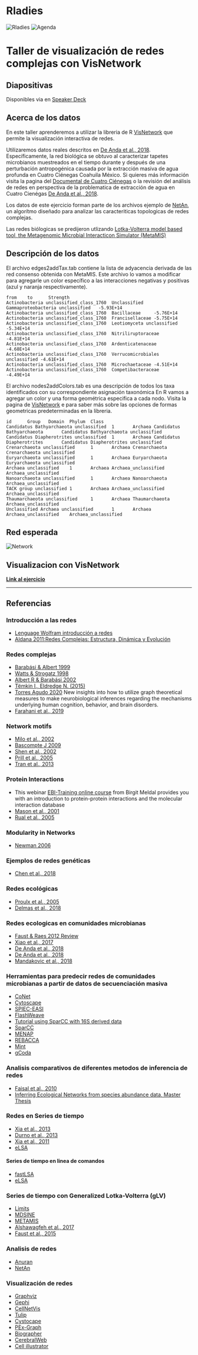 # Rladies

![Rladies](./rladiespic.jpg)
![Agenda](./agenda.png)


# Taller de visualización de redes complejas con VisNetwork

## Diapositivas

Disponibles via en [Speaker Deck](https://speakerdeck.com/valeriedeanda/que-son-las-redes-complejas-y-como-visualizarlas-con-visnetwork)


## Acerca de los datos

En este taller aprenderemos a utilizar la libreria de R [VisNetwork](https://datastorm-open.github.io/visNetwork/) que permite la visualización interactiva de redes. 

Utilizaremos datos reales descritos en [De Anda et al., 2018](https://www.frontiersin.org/article/10.3389/fmicb.2018.02606/full). Específicamente, la red biológica se obtuvo al caracterizar tapetes microbianos muestreados en el tiempo durante y después de una perturbación antropogénica causada por la extracción masiva de agua profunda en Cuatro Ciénegas Coahuila México.  Si quieres más información visita la pagina del [Documental de Cuatro Ciénegas](https://documentalcuatrocienegas.com/) o la revisión del análisis de redes en perspectiva de la problematica de extracción de agua en Cuatro Cienégas [De Anda et al., 2018](https://link.springer.com/chapter/10.1007/978-3-319-95855-2_7). 

Los datos de este ejercicio forman parte de los archivos ejemplo de [NetAn](https://github.com/valdeanda/NetAn), un algorítmo diseñado para analizar las caracteriticas topologicas de redes complejas. 

Las redes biólogicas se predijeron utlizando [Lotka-Volterra model based tool, the Metagenomic Microbial Interacticon Simulator (MetaMIS)](https://bmcbioinformatics.biomedcentral.com/articles/10.1186/s12859-016-1359-0)

## Descripción de los datos

El archivo edges2addTax.tab contiene la lista de adyacencia derivada de las red consenso obtenida con MetaMIS. 
Este archivo lo vamos a modificar para agregarle un color específico a las interacciones negativas  y positivas (azul y naranja respectivamente). 


```
from    to      Strength
Actinobacteria unclassified_class_1760  Unclassified Gammaproteobacteria unclassified   -5.93E+14
Actinobacteria unclassified_class_1760  Bacillaceae     -5.76E+14
Actinobacteria unclassified_class_1760  Francisellaceae -5.75E+14
Actinobacteria unclassified_class_1760  Leotiomyceta unclassified       -5.34E+14
Actinobacteria unclassified_class_1760  Nitriliruptoraceae      -4.81E+14
Actinobacteria unclassified_class_1760  Ardenticatenaceae       -4.68E+14
Actinobacteria unclassified_class_1760  Verrucomicrobiales unclassified -4.61E+14
Actinobacteria unclassified_class_1760  Microchaetaceae -4.51E+14
Actinobacteria unclassified_class_1760  Competibacteraceae      -4.49E+14
```

El archivo nodes2addColors.tab es una descripción de todos los taxa identificados con su correspondiente asignación taxonómica 
En R vamos a agregar un color y una forma geométrica especifica a cada nodo. Visita la pagina de [VisNetwork](https://datastorm-open.github.io/visNetwork/nodes.html) e para  saber más sobre las opciones de formas geometricas predeterminadas en la libreria. 

```
id      Group   Domain  Phylum  Class
Candidatus Bathyarchaeota unclassified  1       Archaea Candidatus Bathyarchaeota       Candidatus Bathyarchaeota unclassified
Candidatus Diapherotrites unclassified  1       Archaea Candidatus Diapherotrites       Candidatus Diapherotrites unclassified
Crenarchaeota unclassified      1       Archaea Crenarchaeota   Crenarchaeota unclassified
Euryarchaeota unclassified      1       Archaea Euryarchaeota   Euryarchaeota unclassified
Archaea unclassified    1       Archaea Archaea_unclassified    Archaea_unclassified
Nanoarchaeota unclassified      1       Archaea Nanoarchaeota   Archaea_unclassified
TACK group unclassified 1       Archaea Archaea_unclassified    Archaea_unclassified
Thaumarchaeota unclassified     1       Archaea Thaumarchaeota  Archaea_unclassified
Unclassified Archaea unclassified       1       Archaea Archaea_unclassified    Archaea_unclassified
```

## Red esperada

![Network](./network.png)


## Visualizacion con VisNetwork

**[Link al ejercicio ](https://valdeanda.github.io/Rladies/script/VisNetwork.html)**

---

## Referencias 

### Introducción a las redes

* [Lenguage Wolfram introducción a redes](https://www.wolfram.com/language/elementary-introduction/2nd-ed/21-graphs-and-networks.html.es)
* [Aldana 2011:Redes Complejas: Estructura, Dinámica y Evolución](https://www.fis.unam.mx/~max/MyWebPage/notastwocolumn.pdf)


### Redes complejas
* [Barabási & Albert 1999](https://science.sciencemag.org/content/286/5439/509)
* [Watts & Strogatz 1998](https://www.nature.com/articles/30918)
* [Albert R & Barabási 2002](https://journals.aps.org/rmp/abstract/10.1103/RevModPhys.74.47)
* [Tëmkin I., Eldredge N. (2015)](https://link.springer.com/chapter/10.1007/978-3-319-15045-1_6)
* [Torres Agudo 2020](http://www.ugr.es/~jtorres/Tema_2_redes_complejas.pdf)
New insights into how to utilize graph theoretical measures to make neurobiological inferences regarding the mechanisms underlying human cognition, behavior, and brain disorders. 
* [Farahani et al., 2019](https://www.frontiersin.org/articles/10.3389/fnins.2019.00585/full)

### Network motifs

* [Milo et al., 2002](https://science.sciencemag.org/content/298/5594/824)
* [Bascompte J 2009](https://science.sciencemag.org/content/325/5939/416/F2)
* [Shen et al., 2002](https://www.nature.com/articles/ng881z)
* [Prill et al., 2005](https://journals.plos.org/plosbiology/article?id=10.1371/journal.pbio.0030343)
* [Tran et al., 2013](https://www.nature.com/articles/ncomms3241)


### Protein Interactions

* This webinar [EBI-Training online course](https://www.ebi.ac.uk/training/online/course/network-analysis-protein-interaction-data-introduction/protein-protein-interaction-networks) from Birgit Meldal provides you with an introduction to protein-protein interactions and the molecular interaction database
* [Mason et al., 2001](https://www.nature.com/articles/35075138)
* [Rual et al., 2005](https://www.nature.com/articles/nature04209)

### Modularity in Networks

* [Newman 2006](https://www.pnas.org/content/103/23/8577)

### Ejemplos de redes genéticas 

* [Chen et al., 2018](https://www.nature.com/articles/s41467-018-06772-3)

### Redes ecológicas 

* [Proulx et al., 2005](https://www.sciencedirect.com/science/article/abs/pii/S0169534705000881)
* [Delmas et al., 2018](https://onlinelibrary.wiley.com/doi/10.1111/brv.12433)

### Redes ecologicas en comunidades microbianas

* [Faust & Raes 2012 Review](https://www.nature.com/articles/nrmicro2832)
* [Xiao et al., 2017](https://www.nature.com/articles/s41467-017-02090-2.pdf?proof=true)
* [De Anda et al., 2018](https://www.frontiersin.org/articles/10.3389/fmicb.2018.02606/full)
* [De Anda et al., 2018](https://link.springer.com/chapter/10.1007/978-3-319-95855-2_7)
* [Mandakovic et al., 2018](https://www.nature.com/articles/s41598-018-23931-0)

### Herramientas para predecir redes de comunidades microbianas a partir de datos de secuenciación masiva

* [CoNet](http://systemsbiology.vub.ac.be/conet)
* [Cytoscape](http://apps.cytoscape.org/apps/conet)
* [SPIEC-EASI](https://github.com/zdk123/SpiecEasi)
* [FlashWeave](https://github.com/meringlab/FlashWeave.jl)
* [Tutorial using SparCC with 16S derived data](https://rachaellappan.github.io/16S-analysis/correlation-between-otus-with-sparcc.html)
* [SparCC](https://journals.plos.org/ploscompbiol/article?id=10.1371/journal.pcbi.1002687)
* [MENAP](https://bmcbioinformatics.biomedcentral.com/articles/10.1186/1471-2105-13-113)
* [REBACCA](https://pubmed.ncbi.nlm.nih.gov/26079350/)
* [Mint](https://link.springer.com/chapter/10.1007/978-3-319-16706-0_6)
* [gCoda](https://www.liebertpub.com/doi/abs/10.1089/cmb.2017.0054?journalCode=cmb)

### Analisis comparativos de diferentes metodos de inferencia de redes

* [Faisal et al., 2010](https://www.sciencedirect.com/science/article/abs/pii/S1574954110000786)
* [Inferring Ecological Networks from species abundance data, Master Thesis](https://www.bioss.ac.uk/student/MScThesis_FrankD.pdf)

### Redes en  Series de tiempo 

* [Xia et al., 2013](https://academic.oup.com/bioinformatics/article/29/2/230/202138)
* [Durno et al., 2013](https://bmcgenomics.biomedcentral.com/articles/10.1186/1471-2164-14-S1-S3)
* [Xia et al., 2011](https://bmcsystbiol.biomedcentral.com/articles/10.1186/1752-0509-5-S2-S15)
* [eLSA](https://bitbucket.org/charade/elsa/wiki/Home)

#### Series de tiempo en linea de comandos 

* [fastLSA](http://hallam.microbiology.ubc.ca/fastLSA/install/index.html)
* [eLSA](https://bitbucket.org/charade/elsa/wiki/Home)


### Series de tiempo con Generalized Lotka-Volterra (gLV)

* [Limits](https://journals.plos.org/plosone/article?id=10.1371/journal.pone.0102451)
* [MDSINE](https://genomebiology.biomedcentral.com/articles/10.1186/s13059-016-0980-6)
* [METAMIS](https://bmcbioinformatics.biomedcentral.com/articles/10.1186/s12859-016-1359-0)
* [Alshawagfeh et al., 2017](https://bmcgenomics.biomedcentral.com/articles/10.1186/s12864-017-3605-x)
* [Faust et al., 2015](https://www.sciencedirect.com/science/article/pii/S1369527415000478)

### Analisis de redes

* [Anuran](https://github.com/ramellose/anuran)
* [NetAn](https://github.com/valdeanda/NetAn)

### Visualización de redes

* [Graphviz](https://link.springer.com/chapter/10.1007/3-540-45848-4_57)
* [Gephi](https://gephi.org/publications/gephi-bastian-feb09.pdf)
* [CellNetVis](https://europepmc.org/article/med/28929969)
* [Tulip](https://tulip.labri.fr/TulipDrupal/)
* [Cystocape](https://cytoscape.org/)
* [PEx-Graph](http://vicg.icmc.usp.br/vicg/tool/1/projection-explorer-pex)
* [Biographer](https://www.ncbi.nlm.nih.gov/pmc/articles/PMC3661053/)
* [CerebralWeb](https://academic.oup.com/database/article/doi/10.1093/database/bav041/2433173)
* [Cell illustrator](http://ebooks.iospress.nl/publication/13959)



